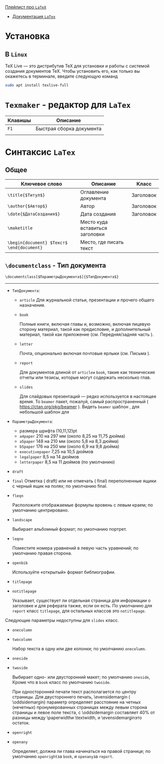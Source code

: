 [Плейлист про `LaTeX`](https://www.youtube.com/watch?v=42eDDbmvYLg&list=PLSE7WKf_qqo2CE5P9-KQkqcs4FryswG3j&index=3)

- [Документация `LaTex`](https://latexref.xyz/index.html)

# Установка

## В `Linux`

TeX Live — это дистрибутив TeX для установки и работы с системой создания документов TeX. Чтобы установить его, как только вы окажетесь в терминале, введите следующую команд

```bash
sudo apt install texlive-full
```

# `Texmaker` - редактор для `LaTex`

| Клавишы | Описание                 |
| ------- | ------------------------ |
| `F1`    | Быстрая сборка документа |
|         |                          |

# Синтаксис `LaTex`

## Общее

| Ключевое слово                            | Описание                        | Класс     |
| ----------------------------------------- | ------------------------------- | --------- |
| `\title{$Титул$}`                         | Оглавление документа            | Заголовок |
| `\author{$Автор$}`                        | Автор                           | Заголовок |
| `\date{$ДатаСоздания$}`                   | Дата создания                   | Заголовок |
| `\maketitle`                              | Место куда вставиться заголовки |           |
| `\begin{document} $Текст$ \end{document}` | Место, где писать текст         |           |

## `\documentclass` - Тип документа

`\documentclass[$ПараметрыДокумента$]{$ТипДокумента$}`

---

- `ТипДокумента`:

    - `article`
        Для журнальной статьи, презентации и прочего общего назначения.
    - `book`

        Полные книги, включая главы и, возможно, включая лицевую сторону материал, такой как предисловие, и дополнительный материал, такой как приложение (см. Передняя/задняя часть ).

    - `letter`

        Почта, опционально включая почтовые ярлыки (см. Письма ).

    - `report`

        Для документов длиной от `articleи` `book`, такие как технические отчеты или тезисы, которые могут содержать несколько глав.

    - `slides`

        Для слайдовых презентаций — редко используется в настоящее время. То `beamer` пакет, пожалуй, самый распространенный ( https://ctan.org/pkg/beamer ). Видеть `beamer` шаблон , для небольшой шаблон для

- `ПараметрыДокумента`:

    - размера шрифта (10,11,12)pt
    - `a4paper`
        210 на 297 мм (около 8,25 на 11,75 дюйма)
    - `a5paper`
        148 на 210 мм (около 5,8 на 8,3 дюйма)
    - `b5paper`
        176 на 250 мм (около 6,9 на 9,8 дюйма)
    - `executivepaper`
        7,25 на 10,5 дюймов
    - `legalpaper`
        8,5 на 14 дюймов
    - `letterpaper`
        8,5 на 11 дюймов (по умолчанию)

- `draft`
- `final`
    Отметка ( draft) или не отмечать ( final) переполненные ящики с черный ящик на полях; по умолчанию final.

- `fleqn`

    Расположите отображаемые формулы вровень с левым краем; по умолчанию центрировано.

- `landscape`

    Выбирает альбомный формат; по умолчанию портрет.

- `leqno`

    Поместите номера уравнений в левую часть уравнений; по умолчанию правая сторона.

- `openbib`

    Используйте «открытый» формат библиографии.

- `titlepage`
- `notitlepage`

    Указывает, существует ли отдельная страница для информации о заголовке и для реферата также, если он есть. По умолчанию для `report` класс `titlepage`, для остальных классов это `notitlepage`.

Следующие параметры недоступны для `slides` класс.

- `onecolumn`
- `twocolumn`

    Набор текста в одну или две колонки; по умолчанию `onecolumn`.

- `oneside`
- `twoside`

    Выбирает одно- или двусторонний макет; по умолчанию `oneside`, Кроме что в `book` класс по умолчанию `twoside`.

    При односторонней печати текст располагается по центру страницы. Для двустороннего печать, \evensidemargin ( \oddsidemargin) параметр определяет расстояние на четных (нечетных) пронумерованных страницах между левым сторона страницы и левое поле текста, с \oddsidemargin составляет 40% от разницы между \paperwidthи \textwidth, и \evensidemarginэто остаток.

- `openright`
- `openany`

    Определяет, должна ли глава начинаться на правой странице; по умолчанию `openright`за `book`, и `openany`за `report`.
